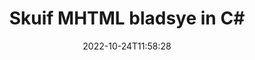 ---
############################# Static ############################
layout: "auto-gen-merger"
date: 2022-10-24T11:58:28
draft: false
otherformats: odp ods odt one otp ott pdf pps ppsx ppt pptx rtf tex vdx vsdm vsdx

############################# Head ############################
head_title: "Skuif MHTML bladsye in C#"
head_description: "Skuif bladsye binne 'n MHTML dokument in C# na enige posisie deur die dokumente samesmelting API te gebruik."

############################# Header ############################
title: "Skuif MHTML bladsye in C#"
description: "Skuif MHTML bladsye met 'n paar reëls van .NET-kode."
bg_image: "https://cms.admin.containerize.com/templates/aspose/App_Themes/V3/images/bg/header1.png"
bg_overlay: false
button:
    enable: true
    icon: "fas fa-arrow-down"
    label: "Laai gratis proeflopie af"
    link: "https://downloads.groupdocs.com/merger/net"

############################# SubMenu ############################
submenu:
    enable: true

    left:
        img_alt: "GroupDocs.Merger for .NET"
        image: "https://cms.admin.containerize.com/templates/groupdocs/images/product-logos/90x90-noborder/groupdocs-merger-net.png"
        product: "GroupDocs.Merger"
        platform: ".NET"

    middle:
        button:

            # button loop
            - link: "https://apireference.groupdocs.com/merger/net"
              text: "API-verwysing"

            # button loop
            - link: "https://github.com/groupdocs-merger"
              text: "Kode voorbeelde"

            # button loop
            - link: "https://products.groupdocs.app/merger/family"
              text: "Regstreekse demonstrasies"

            # button loop
            - link: "https://purchase.groupdocs.com/pricing/merger/net"
              text: "Pryse"

    right:
        link_download: "https://downloads.groupdocs.com/merger"
        link_learn: "https://docs.groupdocs.com/merger/net"
        link_buy: "https://purchase.groupdocs.com"

############################# About ############################
about:
    enable: true
    title: "Oor GroupDocs.Merger for .NET API"
    content: |
        [GroupDocs.Merger for .NET](/af/merger/net/) bied 'n eenvoudige oplossing om veilig saam te smelt en te verdeel tussen 'n wye reeks dokumentformate, insluitend PDF, Microsoft Office (Word, Excel, PowerPoint , OneNote), OpenDocument, HTML, beelde en vele ander binne .NET toepassings. Deur net 'n paar reëls van die kode by te voeg, voer verskeie dokumentbewerkings uit soos skuif, verwyder, draai, ruil, onttrek of verander die oriëntasie van bladsye binne die dokumente. Die dokumentsamesmeltings-API ondersteun ook die voorskou van dokumentbladsye as 'n prent om die dokumentstruktuur, formatering en inhoud op die bladsy te ontleed.
        
        GroupDocs.Merger API is 'n regte keuse vir korporatiewe oplossings wat lêerbladsy-skuiffunksies benodig. Hierdie API's word goed ondersteun op alle groot bedryfstelsels en platforms insluitend .NET Framework, .NET Standard, .NET Core, Mono.

############################# Steps ############################
steps:
    enable: true
    title_left: "Skuif MHTML lêerbladsye in .NET"
    content_left: |
        [GroupDocs.Merger for .NET](/af/merger/net/) maak dit maklik vir C#-ontwikkelaars om bladsye binne 'n MHTML-lêer te skuif deur 'n paar maklike stappe te implementeer .
        
        * Inisialiseer **MoveOptions** om huidige en nuwe bladsynommers te spesifiseer.
        * Skep nuwe instansie van **Merger** en gee brondokumentpad as 'n konstruktorparameter deur.
        * Bel **MovePage** en slaag **MoveOptions** objek.
        * Bel **Save** en spesifiseer die lêerpad om die resulterende dokument te stoor.

    title_right: "Stelselvereistes"
    content_right: |
        GroupDocs.Merger for .NET API's word op alle groot platforms en bedryfstelsels ondersteun. Voordat u die kode hieronder uitvoer, maak asseblief seker dat u die volgende voorvereistes op u stelsel geïnstalleer het.

        * Bedryfstelsels: Microsoft Windows, Linux, MacOS
        * Ontwikkelingsomgewings: Visual Studio, Xamarin, MonoDevelop
        * Raamwerke: .NET Framework, .NET Standard, .NET Core, Mono
        * Laai die nuutste weergawe van GroupDocs.Merger for .NET af vanaf [NuGet](https://www.nuget.org/packages/groupdocs.merger)
         
    code: |
     {{% merger/additional-styles %}}
     {{< merger/code-merger title="Hoe om MHTML lêerbladsye te skuif deur C# voorbeeldkode te gebruik">}}

        ```csharp    
        // Skuif MHTML lêerbladsye deur GroupDocs.Merger API te gebruik
        int pageNumber = 6;
        int newPageNumber = 1;

        // Inisialiseer MoveOptions-klas om huidige en nuwe bladsynommers te spesifiseer
        MoveOptions moveOptions = new MoveOptions(pageNumber, newPageNumber);

        // Instansieer samesmelting met invoer MHTML dokument
        using (Merger merger = new Merger("input.mhtml"))
          {
            // Roep MovePage-metode en gee MoveOptions-objek daaraan
            merger.MovePage(moveOptions);
    
            // Roep Stoor-metode en slaag die gewenste lêerpad om die uitvoerdokument te stoor
            merger.Save("output.mhtml");
          }
        ```
     {{< /merger/code-merger >}}

############################# Demos ############################
demos:
    enable: true
    title: "Regstreekse demonstrasies - Skuif MHTML bladsye aanlyn"
    content: |
       Skuif MHTML lêerbladsye op die oomblik deur [GroupDocs.Merger Live Demos](https://products.groupdocs.app/splitter/move-pages/mhtml) webwerf te besoek.
       Die lewendige demo het die volgende voordele.
        
############################# About Formats ############################
about_formats:
    enable: true

############################# More Formats ############################
more_formats:
    enable: true
    title: "Skuif bladsye van ander dokumentformate"
    content: |
        .NET dokumente samesmelting en verdeel API vir lêerformate en beelde. Skuif sommige van die gewilde lêerformate soos hieronder genoem.

############################# Back to top ###############################
back_to_top:
    enable: true
---